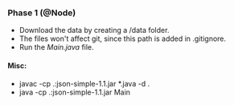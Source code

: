 ### Phase 1 (@Node)

- Download the data by creating a /data folder. 
- The files won't affect git, since this path is added in .gitignore.
- Run the _Main.java_ file. 


#### Misc:

- javac -cp .:json-simple-1.1.jar *.java -d .
- java -cp .:json-simple-1.1.jar  Main 
